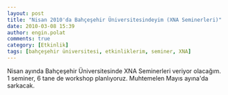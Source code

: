 ```yaml
---
layout: post
title: "Nisan 2010'da Bahçeşehir Üniversitesindeyim (XNA Seminerleri)"
date: 2010-03-08 15:39
author: engin.polat
comments: true
category: [Etkinlik]
tags: [bahçeşehir üniversitesi, etkinliklerim, seminer, XNA]
---
```

Nisan ayında Bahçeşehir Üniversitesinde XNA Seminerleri veriyor olacağım. 1 seminer, 6 tane de workshop planlıyoruz. Muhtemelen Mayıs ayına'da sarkacak.


